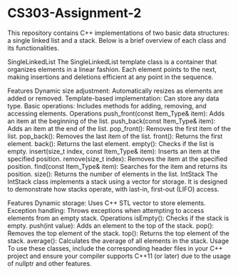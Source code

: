 # CS303-Assignment-2
This repository contains C++ implementations of two basic data structures: a single linked list and a stack. Below is a brief overview of each class and its functionalities.

SingleLinkedList
The SingleLinkedList template class is a container that organizes elements in a linear fashion. Each element points to the next, making insertions and deletions efficient at any point in the sequence.

Features
Dynamic size adjustment: Automatically resizes as elements are added or removed.
Template-based implementation: Can store any data type.
Basic operations: Includes methods for adding, removing, and accessing elements.
Operations
push_front(const Item_Type& item): Adds an item at the beginning of the list.
push_back(const Item_Type& item): Adds an item at the end of the list.
pop_front(): Removes the first item of the list.
pop_back(): Removes the last item of the list.
front(): Returns the first element.
back(): Returns the last element.
empty(): Checks if the list is empty.
insert(size_t index, const Item_Type& item): Inserts an item at the specified position.
remove(size_t index): Removes the item at the specified position.
find(const Item_Type& item): Searches for the item and returns its position.
size(): Returns the number of elements in the list.
IntStack
The IntStack class implements a stack using a vector for storage. It is designed to demonstrate how stacks operate, with last-in, first-out (LIFO) access.

Features
Dynamic storage: Uses C++ STL vector to store elements.
Exception handling: Throws exceptions when attempting to access elements from an empty stack.
Operations
isEmpty(): Checks if the stack is empty.
push(int value): Adds an element to the top of the stack.
pop(): Removes the top element of the stack.
top(): Returns the top element of the stack.
average(): Calculates the average of all elements in the stack.
Usage
To use these classes, include the corresponding header files in your C++ project and ensure your compiler supports C++11 (or later) due to the usage of nullptr and other features.
